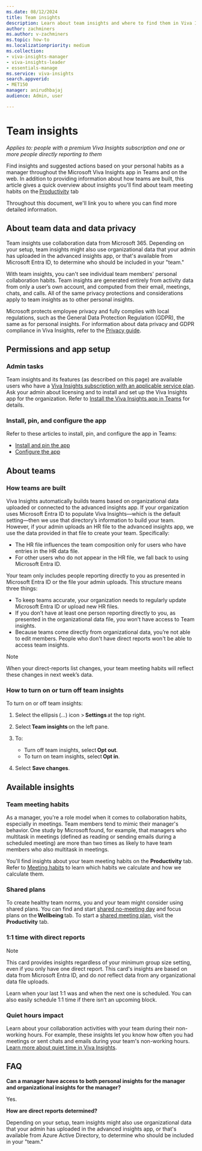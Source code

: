 ```yaml
---
ms.date: 08/12/2024
title: Team insights
description: Learn about team insights and where to find them in Viva Insights in Teams and on the web
author: zachminers
ms.author: v-zachminers
ms.topic: how-to
ms.localizationpriority: medium 
ms.collection: 
- viva-insights-manager
- viva-insights-leader
- essentials-manage
ms.service: viva-insights
search.appverid: 
- MET150 
manager: anirudhbajaj
audience: Admin, user

---
```


# Team insights

*Applies to: people with a premium Viva Insights subscription and one or more people directly reporting to them*

Find insights and suggested actions based on your personal habits as a manager throughout the Microsoft Viva Insights app in Teams and on the web. In addition to providing information about how teams are built, this article gives a quick overview about insights you'll find about team meeting habits on the [Productivity](../personal/teams/productivity.md) tab

Throughout this document, we'll link you to where you can find more detailed information.

## About team data and data privacy

Team insights use collaboration data from Microsoft 365. Depending on your setup, team insights might also use organizational data that your admin has uploaded in the advanced insights app, or that's available from Microsoft Entra ID, to determine who should be included in your "team."  

With team insights, you can't see individual team members' personal collaboration habits. Team insights are generated entirely from activity data from only a user’s own account, and computed from their email, meetings, chats, and calls. All of the same privacy protections and considerations apply to team insights as to other personal insights. 

Microsoft protects employee privacy and fully complies with local regulations, such as the General Data Protection Regulation (GDPR), the same as for personal insights. For information about data privacy and GDPR compliance in Viva Insights, refer to the [Privacy guide](../personal/teams/privacy.md).

## Permissions and app setup

### Admin tasks

Team insights and its features (as described on this page) are available users who have a [Viva Insights subscription with an applicable service plan](../personal/overview/plans-environments.md). Ask your admin about licensing and to install and set up the Viva Insights app for the organization. Refer to [Install the Viva Insights app in Teams](../advanced/setup-maint/teams-admin-setup.md) for details.

### Install, pin, and configure the app

Refer to these articles to install, pin, and configure the app in Teams:

* [Install and pin the app](../personal/teams/viva-teams-app-install.md)
* [Configure the app](../personal/teams/settings.md)

## About teams

### How teams are built

Viva Insights automatically builds teams based on organizational data uploaded or connected to the advanced insights app. If your organization uses Microsoft Entra ID to populate Viva Insights—which is the default setting—then we use that directory’s information to build your team. However, if your admin uploads an HR file to the advanced insights app, we use the data provided in that file to create your team. Specifically: 
* The HR file influences the team composition only for users who have entries in the HR data file.
* For other users who do not appear in the HR file, we fall back to using Microsoft Entra ID.


Your team only includes people reporting directly to you as presented in Microsoft Entra ID or the file your admin uploads. This structure means three things:

* To keep teams accurate, your organization needs to regularly update Microsoft Entra ID or upload new HR files.
* If you don’t have at least one person reporting directly to you, as presented in the organizational data file, you won’t have access to Team insights.
* Because teams come directly from organizational data, you’re not able to edit members. People who don't have direct reports won't be able to access team insights.

>[!Note]
>When your direct-reports list changes, your team meeting habits will reflect these changes in next week’s data.

### How to turn on or turn off team insights

To turn on or off team insights:

1. Select the ellipsis (...) icon > **Settings** at the top right.

1. Select **Team insights** on the left pane.

1. To:
    * Turn off team insights, select **Opt out**.
    * To turn on team insights, select **Opt in**.

1. Select **Save changes**.

## Available insights

### Team meeting habits

As a manager, you're a role model when it comes to collaboration habits, especially in meetings. Team members tend to mimic their manager's behavior. One study by Microsoft found, for example, that managers who multitask in meetings (defined as reading or sending emails during a scheduled meeting) are more than two times as likely to have team members who also multitask in meetings.

You'll find insights about your team meeting habits on the **Productivity** tab. Refer to [Meeting habits](../personal/teams/meeting-habits.md) to learn which habits we calculate and how we calculate them.

### Shared plans

To create healthy team norms, you and your team might consider using shared plans. You can find and start [shared no-meeting day](../personal/teams/shared-no-meeting-day.md) and focus plans on the **Wellbeing** tab. To start a [shared meeting plan](../personal/teams/shared-meeting-plan.md), visit the **Productivity** tab.

### 1:1 time with direct reports

>[!Note]
>This card provides insights regardless of your minimum group size setting, even if you only have one direct report. This card's insights are based on data from Microsoft Entra ID, and do *not* reflect data from any organizational data file uploads.

Learn when your last 1:1 was and when the next one is scheduled. You can also easily schedule 1:1 time if there isn’t an upcoming block.

### Quiet hours impact

Learn about your collaboration activities with your team during their non-working hours. For example, these insights let you know how often you had meetings or sent chats and emails during your team's non-working hours. [Learn more about quiet time in Viva Insights](https://support.microsoft.com/topic/quiet-time-in-viva-insights-ec70888d-8840-4f20-9819-af6bfc17e143).

## FAQ

**Can a manager have access to both personal insights for the manager and organizational insights for the manager?**

Yes.

**How are direct reports determined?**

Depending on your setup, team insights might also use organizational data that your admin has uploaded in the advanced insights app, or that's available from Azure Active Directory, to determine who should be included in your "team."
